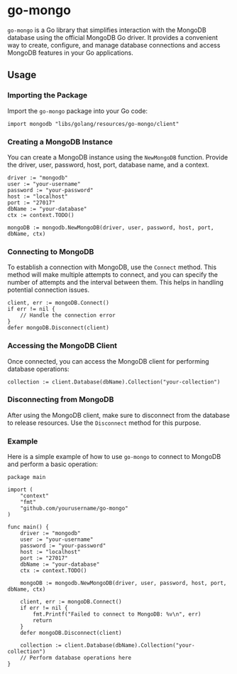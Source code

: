 # go-mongo

`go-mongo` is a Go library that simplifies interaction with the MongoDB database using the official MongoDB Go driver. It provides a convenient way to create, configure, and manage database connections and access MongoDB features in your Go applications.

## Usage

### Importing the Package

Import the `go-mongo` package into your Go code:

```golang
import mongodb "libs/golang/resources/go-mongo/client"
```

### Creating a MongoDB Instance
You can create a MongoDB instance using the `NewMongoDB` function. Provide the driver, user, password, host, port, database name, and a context.

```golang 
driver := "mongodb"
user := "your-username"
password := "your-password"
host := "localhost"
port := "27017"
dbName := "your-database"
ctx := context.TODO()

mongoDB := mongodb.NewMongoDB(driver, user, password, host, port, dbName, ctx)
```

### Connecting to MongoDB
To establish a connection with MongoDB, use the `Connect` method. This method will make multiple attempts to connect, and you can specify the number of attempts and the interval between them. This helps in handling potential connection issues.

```golang
client, err := mongoDB.Connect()
if err != nil {
    // Handle the connection error
}
defer mongoDB.Disconnect(client)
```

### Accessing the MongoDB Client
Once connected, you can access the MongoDB client for performing database operations:

```golang
collection := client.Database(dbName).Collection("your-collection")
```

### Disconnecting from MongoDB
After using the MongoDB client, make sure to disconnect from the database to release resources. Use the `Disconnect` method for this purpose.

### Example
Here is a simple example of how to use `go-mongo` to connect to MongoDB and perform a basic operation:

```golang
package main

import (
    "context"
    "fmt"
    "github.com/yourusername/go-mongo"
)

func main() {
    driver := "mongodb"
    user := "your-username"
    password := "your-password"
    host := "localhost"
    port := "27017"
    dbName := "your-database"
    ctx := context.TODO()

    mongoDB := mongodb.NewMongoDB(driver, user, password, host, port, dbName, ctx)

    client, err := mongoDB.Connect()
    if err != nil {
        fmt.Printf("Failed to connect to MongoDB: %v\n", err)
        return
    }
    defer mongoDB.Disconnect(client)

    collection := client.Database(dbName).Collection("your-collection")
    // Perform database operations here
}
```
